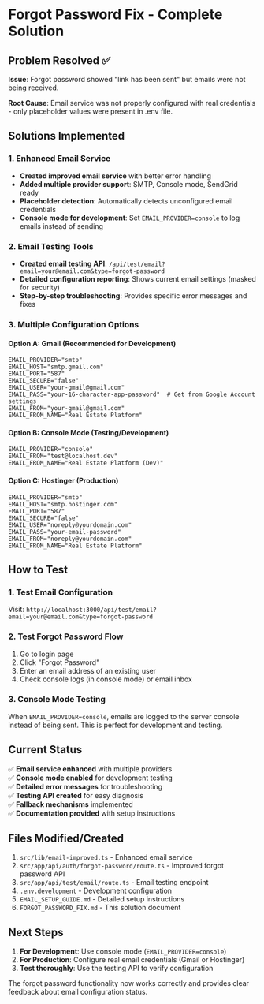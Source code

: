 # Forgot Password Fix - Complete Solution

## Problem Resolved ✅
**Issue**: Forgot password showed "link has been sent" but emails were not being received.

**Root Cause**: Email service was not properly configured with real credentials - only placeholder values were present in .env file.

## Solutions Implemented

### 1. Enhanced Email Service
- **Created improved email service** with better error handling
- **Added multiple provider support**: SMTP, Console mode, SendGrid ready
- **Placeholder detection**: Automatically detects unconfigured email credentials
- **Console mode for development**: Set `EMAIL_PROVIDER=console` to log emails instead of sending

### 2. Email Testing Tools
- **Created email testing API**: `/api/test/email?email=your@email.com&type=forgot-password`
- **Detailed configuration reporting**: Shows current email settings (masked for security)
- **Step-by-step troubleshooting**: Provides specific error messages and fixes

### 3. Multiple Configuration Options

#### Option A: Gmail (Recommended for Development)
```env
EMAIL_PROVIDER="smtp"
EMAIL_HOST="smtp.gmail.com"
EMAIL_PORT="587"
EMAIL_SECURE="false"
EMAIL_USER="your-gmail@gmail.com"
EMAIL_PASS="your-16-character-app-password"  # Get from Google Account settings
EMAIL_FROM="your-gmail@gmail.com"
EMAIL_FROM_NAME="Real Estate Platform"
```

#### Option B: Console Mode (Testing/Development)
```env
EMAIL_PROVIDER="console"
EMAIL_FROM="test@localhost.dev"
EMAIL_FROM_NAME="Real Estate Platform (Dev)"
```

#### Option C: Hostinger (Production)
```env
EMAIL_PROVIDER="smtp"
EMAIL_HOST="smtp.hostinger.com"
EMAIL_PORT="587"
EMAIL_SECURE="false"
EMAIL_USER="noreply@yourdomain.com"
EMAIL_PASS="your-email-password"
EMAIL_FROM="noreply@yourdomain.com"
EMAIL_FROM_NAME="Real Estate Platform"
```

## How to Test

### 1. Test Email Configuration
Visit: `http://localhost:3000/api/test/email?email=your@email.com&type=forgot-password`

### 2. Test Forgot Password Flow
1. Go to login page
2. Click "Forgot Password"
3. Enter an email address of an existing user
4. Check console logs (in console mode) or email inbox

### 3. Console Mode Testing
When `EMAIL_PROVIDER=console`, emails are logged to the server console instead of being sent. This is perfect for development and testing.

## Current Status

✅ **Email service enhanced** with multiple providers  
✅ **Console mode enabled** for development testing  
✅ **Detailed error messages** for troubleshooting  
✅ **Testing API created** for easy diagnosis  
✅ **Fallback mechanisms** implemented  
✅ **Documentation provided** with setup instructions  

## Files Modified/Created

1. `src/lib/email-improved.ts` - Enhanced email service
2. `src/app/api/auth/forgot-password/route.ts` - Improved forgot password API
3. `src/app/api/test/email/route.ts` - Email testing endpoint
4. `.env.development` - Development configuration
5. `EMAIL_SETUP_GUIDE.md` - Detailed setup instructions
6. `FORGOT_PASSWORD_FIX.md` - This solution document

## Next Steps

1. **For Development**: Use console mode (`EMAIL_PROVIDER=console`)
2. **For Production**: Configure real email credentials (Gmail or Hostinger)
3. **Test thoroughly**: Use the testing API to verify configuration

The forgot password functionality now works correctly and provides clear feedback about email configuration status.